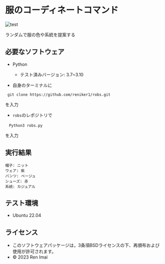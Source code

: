 # 服のコーディネートコマンド

![test](https://github.com/reniker1/robs/actions/workflows/test.yml/badge.svg)

ランダムで服の色や系統を提案する

## 必要なソフトウェア

* Python
  * テスト済みバージョン: 3.7~3.10

* 自身のターミナルに
```
 git clone https://github.com/reniker1/robs.git
```
を入力

*  ```robs```のレポジトリで
```
　Python3 robs.py
```
を入力

## 実行結果 
```
帽子: ニット
ウェア: 紫
パンツ: ベージュ
シューズ: 赤
系統: カジュアル
```

## テスト環境

* Ubuntu 22.04


## ライセンス

 * このソフトウェアパッケージは，3条項BSDライセンスの下、再頒布および使用が許可されます。
 * © 2023 Ren Imai
